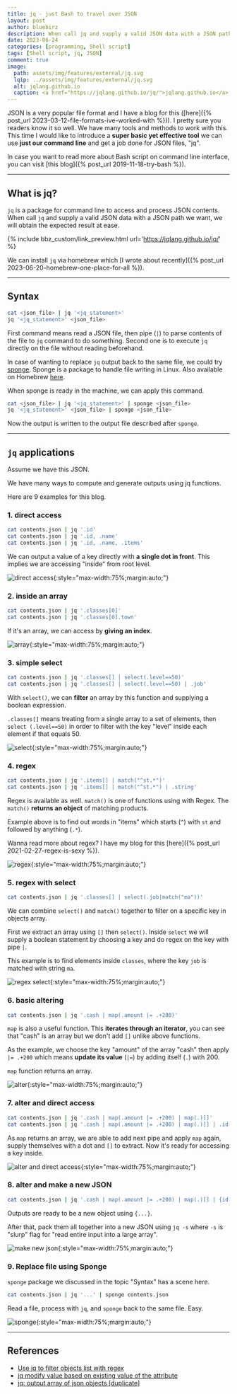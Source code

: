 ```yaml
---
title: jq - just Bash to travel over JSON
layout: post
author: bluebirz
description: When call jq and supply a valid JSON data with a JSON path we want, we will obtain the expected result at ease.
date: 2023-06-24
categories: [programming, Shell script]
tags: [Shell script, jq, JSON]
comment: true
image:
  path: assets/img/features/external/jq.svg
  lqip: ../assets/img/features/external/jq.svg
  alt: jqlang.github.io
  caption: <a href="https://jqlang.github.io/jq/">jqlang.github.io</a>
---
```


JSON is a very popular file format and I have a blog for this ([here]({% post_url 2023-03-12-file-formats-ive-worked-with %})). I pretty sure you readers know it so well. We have many tools and methods to work with this. This time I would like to introduce a **super basic yet effective tool** we can use **just our command line** and get a job done for JSON files, "jq".

In case you want to read more about Bash script on command line interface, you can visit [this blog]({% post_url 2019-11-18-try-bash %}).

---

## What is jq?

`jq` is a package for command line to access and process JSON contents. When call `jq` and supply a valid JSON data with a JSON path we want, we will obtain the expected result at ease.

{% include bbz_custom/link_preview.html url='<https://jqlang.github.io/jq/>' %}

We can install `jq` via homebrew which [I wrote about recently]({% post_url 2023-06-20-homebrew-one-place-for-all %}).

---

## Syntax

```sh
cat <json_file> | jq '<jq_statement>'
jq '<jq_statement>' <json_file>
```

First command means read a JSON file, then pipe (`|`) to parse contents of the file to `jq` command to do something. Second one is to execute `jq` directly on the file without reading beforehand.

In case of wanting to replace `jq` output back to the same file, we could try [sponge](https://linux.die.net/man/1/sponge). Sponge is a package to handle file writing in Linux. Also available on Homebrew [here](https://formulae.brew.sh/formula/sponge).

When sponge is ready in the machine, we can apply this command.

```sh
cat <json_file> | jq '<jq_statement>' | sponge <json_file>
jq '<jq_statement>' <json_file> | sponge <json_file>
```

Now the output is written to the output file described after `sponge`.

---

## `jq` applications

Assume we have this JSON.

<script src="https://gist.github.com/bluebirz/fd930c201afdff023d9e7270cb301df5.js?file=contents.json"></script>

We have many ways to compute and generate outputs using jq functions.

Here are 9 examples for this blog.

### 1. direct access

```sh
cat contents.json | jq '.id'
cat contents.json | jq '.id, .name'
cat contents.json | jq '.id, .name, .items'
```

We can output a value of a key directly with **a single dot in front**. This implies we are accessing "inside" from root level.

![direct access](https://bluebirzdotnet.s3.ap-southeast-1.amazonaws.com/jq/01-scalar.png){:style="max-width:75%;margin:auto;"}

### 2. inside an array

```sh
cat contents.json | jq '.classes[0]'
cat contents.json | jq '.classes[0].town'
```

If it's an array, we can access by **giving an index**.

![array](https://bluebirzdotnet.s3.ap-southeast-1.amazonaws.com/jq/02-array.png){:style="max-width:75%;margin:auto;"}

### 3. simple select

```sh
cat contents.json | jq '.classes[] | select(.level==50)'
cat contents.json | jq '.classes[] | select(.level==50) | .job'
```

With `select()`, we can **filter** an array by this function and supplying a boolean expression.

`.classes[]` means treating from a single array to a set of elements, then `select (.level==50)` in order to filter with the key "level" inside each element if that equals 50.

![select](https://bluebirzdotnet.s3.ap-southeast-1.amazonaws.com/jq/03-select.png){:style="max-width:75%;margin:auto;"}

### 4. regex

```sh
cat contents.json | jq '.items[] | match("^st.*")'
cat contents.json | jq '.items[] | match("^st.*") | .string'
```

Regex is available as well. `match()` is one of functions using with Regex. The `match()` **returns an object** of matching products.

Example above is to find out words in "items" which starts (`^`) with `st` and followed by anything (`.*`).

Wanna read more about regex? I have my blog for this [here]({% post_url 2021-02-27-regex-is-sexy %}).

![regex](https://bluebirzdotnet.s3.ap-southeast-1.amazonaws.com/jq/04-regex.png){:style="max-width:75%;margin:auto;"}

### 5. regex with select

```sh
cat contents.json | jq '.classes[] | select(.job|match("ma"))'
```

We can combine `select()` and `match()` together to filter on a specific key in objects array.

First we extract an array using `[]` then `select()`. Inside `select` we will supply a boolean statement by choosing a key and do regex on the key with pipe `|`.

This example is to find elements inside `classes`, where the key `job` is matched with string `ma`.

![regex select](https://bluebirzdotnet.s3.ap-southeast-1.amazonaws.com/jq/05-select-regex.png){:style="max-width:75%;margin:auto;"}

### 6. basic altering

```sh
cat contents.json | jq '.cash | map(.amount |= .+200)'
```

`map` is also a useful function. This **iterates through an iterator**, you can see that "cash" is an array but we don't add `[]` unlike above functions.

As the example, we choose the key "amount" of the array "cash" then apply `|= .+200` which means **update its value** (`|=`) by  adding itself (`.`) with 200.

`map` function returns an array.

![alter](https://bluebirzdotnet.s3.ap-southeast-1.amazonaws.com/jq/06-map.png){:style="max-width:75%;margin:auto;"}

### 7. alter and direct access

```sh
cat contents.json | jq '.cash | map(.amount |= .+200) | map(.)[]'
cat contents.json | jq '.cash | map(.amount |= .+200) | map(.)[] | .id,.amount'
```

As `map` returns an array, we are able to add next pipe and apply `map` again, supply themselves with a dot and `[]` to extract. Now it's ready for accessing a key inside.

![alter and direct access](https://bluebirzdotnet.s3.ap-southeast-1.amazonaws.com/jq/07-map-to-scalar.png){:style="max-width:75%;margin:auto;"}

### 8. alter and make a new JSON

```sh
cat contents.json | jq '.cash | map(.amount |= .+200) | map(.)[] | {id:.id, amount:.amount}' | jq -s
```

Outputs are ready to be a new object using `{...}`.

After that, pack them all together into a new JSON using `jq -s` where `-s` is "slurp" flag for "read entire input into a large array".

![make new json](https://bluebirzdotnet.s3.ap-southeast-1.amazonaws.com/jq/08-map-to-object.png){:style="max-width:75%;margin:auto;"}

### 9. Replace file using Sponge

`sponge` package we discussed in the topic "Syntax" has a scene here.

```sh
cat contents.json | jq '...' | sponge contents.json
```

Read a file, process with `jq`, and `sponge` back to the same file. Easy.

![sponge](https://bluebirzdotnet.s3.ap-southeast-1.amazonaws.com/jq/09-sponge.png){:style="max-width:75%;margin:auto;"}

---

## References

- [Use jq to filter objects list with regex](https://til.hashrocket.com/posts/uv0bjiokwk-use-jq-to-filter-objects-list-with-regex)
- [jq modify value based on existing value of the attribute](https://stackoverflow.com/questions/66324817/jq-modify-value-based-on-existing-value-of-the-attribute)
- [jq: output array of json objects [duplicate]](https://stackoverflow.com/questions/38061346/jq-output-array-of-json-objects)
